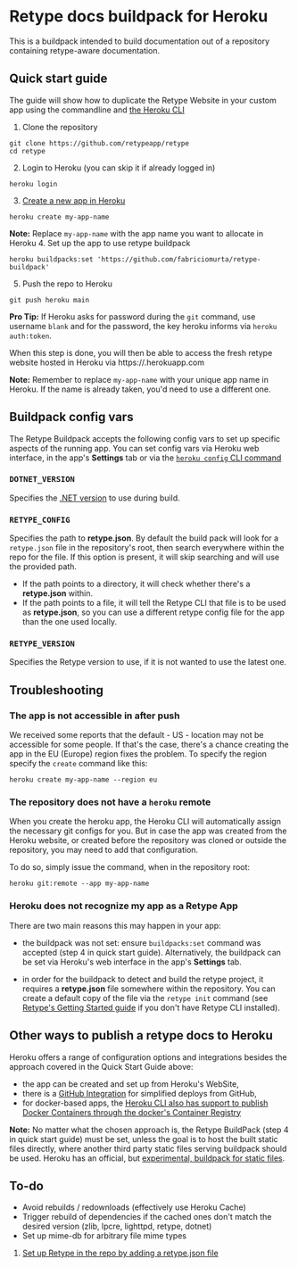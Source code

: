 # Retype docs buildpack for Heroku

This is a buildpack intended to build documentation out of a repository containing retype-aware documentation.

## Quick start guide

The guide will show how to duplicate the Retype Website in your custom app using the commandline and [the Heroku CLI](https://devcenter.heroku.com/articles/heroku-command-line)

1. Clone the repository
```
git clone https://github.com/retypeapp/retype
cd retype
```

2. Login to Heroku (you can skip it if already logged in)
```
heroku login
```

3. [Create a new app in Heroku](https://dashboard.heroku.com/new-app)
```
heroku create my-app-name
```

**Note:** Replace `my-app-name` with the app name you want to allocate in Heroku
4. Set up the app to use retype buildpack
```
heroku buildpacks:set 'https://github.com/fabriciomurta/retype-buildpack'
```

5. Push the repo to Heroku

```
git push heroku main
```

**Pro Tip:** If Heroku asks for password during the `git` command, use username `blank` and for the password, the key heroku informs via `heroku auth:token`.

When this step is done, you will then be able to access the fresh retype website hosted in Heroku via https://_<my-app-name>_.herokuapp.com

**Note:** Remember to replace `my-app-name` with your unique app name in Heroku. If the name is already taken, you'd need to use a different one.

## Buildpack config vars

The Retype Buildpack accepts the following config vars to set up specific aspects of the running app. You can set config vars via Heroku web interface, in the app's **Settings** tab or via the [`heroku config` CLI command](https://devcenter.heroku.com/articles/heroku-cli-commands#heroku-config)

### `DOTNET_VERSION`

Specifies the [.NET version](https://dotnet.microsoft.com/) to use during build.

### `RETYPE_CONFIG`

Specifies the path to **retype.json**. By default the build pack will look for a `retype.json` file in the repository's root, then search everywhere within the repo for the file. If this option is present, it will skip searching and will use the provided path.

- If the path points to a directory, it will check whether there's a **retype.json** within.
- If the path points to a file, it will tell the Retype CLI that file is to be used as **retype.json**, so you can use a different retype config file for the app than the one used locally.

### `RETYPE_VERSION`

Specifies the Retype version to use, if it is not wanted to use the latest one.

## Troubleshooting

### The app is not accessible in after push

We received some reports that the default - US - location may not be accessible for some people. If that's the case, there's a chance creating the app in the EU (Europe) region fixes the problem. To specify the region specify the `create` command like this:

```
heroku create my-app-name --region eu
```

### The repository does not have a `heroku` remote

When you create the heroku app, the Heroku CLI will automatically assign the necessary git configs for you. But in case the app was created from the Heroku website, or created before the repository was cloned or outside the repository, you may need to add that configuration.

To do so, simply issue the command, when in the repository root:

```
heroku git:remote --app my-app-name
```

### Heroku does not recognize my app as a Retype App

There are two main reasons this may happen in your app:

- the buildpack was not set: ensure `buildpacks:set` command was accepted (step 4 in quick start guide). Alternatively, the buildpack can be set via Heroku's web interface in the app's **Settings** tab.

- in order for the buildpack to detect and build the retype project, it requires a **retype.json** file somewhere within the repository. You can create a default copy of the file via the `retype init` command (see [Retype's Getting Started guide](https://retype.com/guides/getting-started/) if you don't have Retype CLI installed).

## Other ways to publish a retype docs to Heroku

Heroku offers a range of configuration options and integrations besides the approach covered in the Quick Start Guide above:

- the app can be created and set up from Heroku's WebSite,
- there is a [GitHub Integration](https://devcenter.heroku.com/articles/github-integration) for simplified deploys from GitHub,
- for docker-based apps, the [Heroku CLI also has support to publish Docker Containers through the docker's Container Registry](https://devcenter.heroku.com/articles/container-registry-and-runtime)

**Note:** No matter what the chosen approach is, the Retype BuildPack (step 4 in quick start guide) must be set, unless the goal is to host the built static files directly, where another third party static files serving buildpack should be used. Heroku has an official, but [experimental, buildpack for static files](https://elements.heroku.com/buildpacks/heroku/heroku-buildpack-static).

## To-do

- Avoid rebuilds / redownloads (effectively use Heroku Cache)
- Trigger rebuild of dependencies if the cached ones don't match the desired version (zlib, lpcre, lighttpd, retype, dotnet)
- Set up mime-db for arbitrary file mime types

1. [Set up Retype in the repo by adding a retype.json file](https://retype.com/configuration/project/)